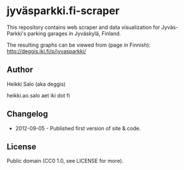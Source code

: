 jyväsparkki.fi-scraper
======================

This repository contains web scraper and data visualization for
Jyväs-Parkki's parking garages in Jyväskylä, Finland.

The resulting graphs can be viewed from (page in Finnish):
http://deggis.iki.fi/p/jyvasparkki/

Author
------

Heikki Salo (aka deggis)

heikki.ao.salo aet iki dot fi


Changelog
---------

 * 2012-09-05 - Published first version of site & code.


License
-------

Public domain (CC0 1.0, see LICENSE for more).

